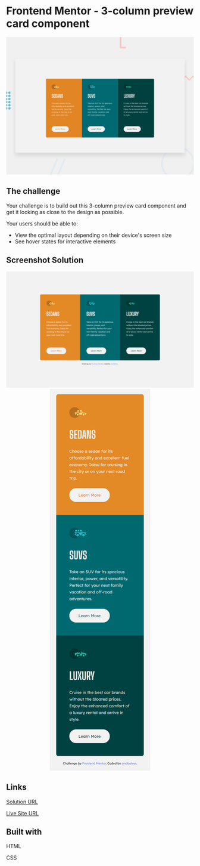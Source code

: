 # Frontend Mentor - 3-column preview card component

![Design preview for the 3-column preview card component coding challenge](./design/desktop-preview.jpg)

## The challenge

Your challenge is to build out this 3-column preview card component and get it looking as close to the design as possible.


Your users should be able to:

- View the optimal layout depending on their device's screen size
- See hover states for interactive elements

## Screenshot Solution

<p align="center">
  <img alt="desktop" title="#desktop" src="./.github/desktop.png">
  <img alt="mobile" title="#mobile" src="./.github/mobile.png">
</p>

##  Links

[Solution URL](https://www.frontendmentor.io/solutions/3column-preview-card-component-ZqB_5WaJ1_) 

[Live Site URL](https://3column-preview-card-component-anabalves.netlify.app/) 

##  Built with
HTML

CSS

